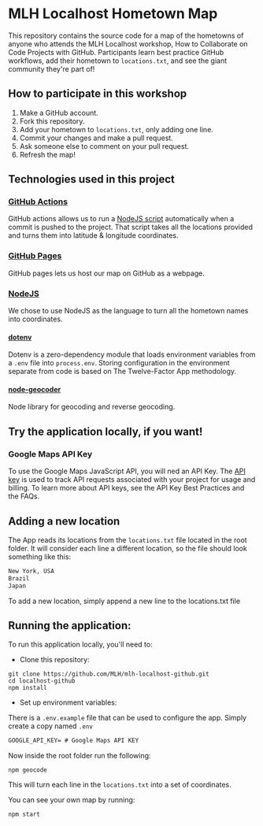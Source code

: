 # MLH Localhost Hometown Map

This repository contains the source code for a map of the hometowns of anyone who attends the MLH Localhost workshop, How to Collaborate on Code Projects with GitHub. Participants learn best practice GitHub workflows, add their hometown to `locations.txt`, and see the giant community they're part of!

## How to participate in this workshop

1. Make a GitHub account.
2. Fork this repository.
3. Add your hometown to `locations.txt`, only adding one line.
4. Commit your changes and make a pull request.
5. Ask someone else to comment on your pull request.
6. Refresh the map!

## Technologies used in this project

### [GitHub Actions](https://github.com/features/actions)
GitHub actions allows us to run a [NodeJS script](#nodejs) automatically when a commit is pushed to the project. That script takes all the locations provided and turns them into latitude & longitude coordinates.

### [GitHub Pages](https://pages.github.com/)
GitHub pages lets us host our map on GitHub as a webpage.

### [NodeJS](https://nodejs.org)

We chose to use NodeJS as the language to turn all the hometown names into coordinates. 

#### [dotenv](https://www.npmjs.com/package/dotenv)

Dotenv is a zero-dependency module that loads environment variables from a `.env` file into `process.env`. Storing configuration in the environment separate from code is based on The Twelve-Factor App methodology.

#### [node-geocoder](https://www.npmjs.com/package/node-geocoder)

Node library for geocoding and reverse geocoding.

## Try the application locally, if you want!

### Google Maps API Key

To use the Google Maps JavaScript API, you will ned an API Key. The [API key](https://developers.google.com/maps/documentation/javascript/get-api-key) is used to track API requests associated with your project for usage and billing. To learn more about API keys, see the API Key Best Practices and the FAQs.

## Adding a new location

The App reads its locations from the `locations.txt` file located in the root folder. It will consider each line a different location, so the file should look something like this:

```txt
New York, USA
Brazil
Japan
```

To add a new location, simply append a new line to the locations.txt file

## Running the application:

To run this application locally, you'll need to:

- Clone this repository:

```
git clone https://github.com/MLH/mlh-localhost-github.git
cd localhost-github
npm install
```

- Set up environment variables:

There is a `.env.example` file that can be used to configure the app. Simply create a copy named `.env`

```txt
GOOGLE_API_KEY= # Google Maps API KEY
```

Now inside the root folder run the following:

```
npm geocode
```

This will turn each line in the `locations.txt` into a set of coordinates.

You can see your own map by running:

```
npm start
```
